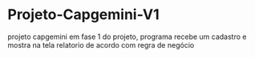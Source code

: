 # Projeto-Capgemini-V1
projeto capgemini em fase 1 do projeto, programa recebe um cadastro e mostra na tela relatorio de acordo com regra de negócio
